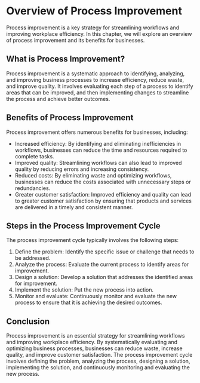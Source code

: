 Overview of Process Improvement
==============================================================================================

Process improvement is a key strategy for streamlining workflows and improving workplace efficiency. In this chapter, we will explore an overview of process improvement and its benefits for businesses.

What is Process Improvement?
----------------------------

Process improvement is a systematic approach to identifying, analyzing, and improving business processes to increase efficiency, reduce waste, and improve quality. It involves evaluating each step of a process to identify areas that can be improved, and then implementing changes to streamline the process and achieve better outcomes.

Benefits of Process Improvement
-------------------------------

Process improvement offers numerous benefits for businesses, including:

* Increased efficiency: By identifying and eliminating inefficiencies in workflows, businesses can reduce the time and resources required to complete tasks.
* Improved quality: Streamlining workflows can also lead to improved quality by reducing errors and increasing consistency.
* Reduced costs: By eliminating waste and optimizing workflows, businesses can reduce the costs associated with unnecessary steps or redundancies.
* Greater customer satisfaction: Improved efficiency and quality can lead to greater customer satisfaction by ensuring that products and services are delivered in a timely and consistent manner.

Steps in the Process Improvement Cycle
--------------------------------------

The process improvement cycle typically involves the following steps:

1. Define the problem: Identify the specific issue or challenge that needs to be addressed.
2. Analyze the process: Evaluate the current process to identify areas for improvement.
3. Design a solution: Develop a solution that addresses the identified areas for improvement.
4. Implement the solution: Put the new process into action.
5. Monitor and evaluate: Continuously monitor and evaluate the new process to ensure that it is achieving the desired outcomes.

Conclusion
----------

Process improvement is an essential strategy for streamlining workflows and improving workplace efficiency. By systematically evaluating and optimizing business processes, businesses can reduce waste, increase quality, and improve customer satisfaction. The process improvement cycle involves defining the problem, analyzing the process, designing a solution, implementing the solution, and continuously monitoring and evaluating the new process.
